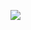 ![](http://imgcache.tce.fsphere.cn/static/mc.qcloudimg.com/static/img/17f62a3fb326c58384a91e0eb59f8b89/ugc.jpg)
